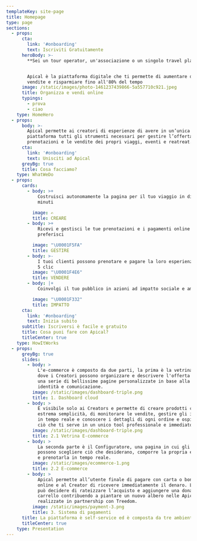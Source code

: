 ```yaml
---
templateKey: site-page
title: Homepage
type: page
sections:
  - props:
      cta:
        link: '#onboarding'
        text: Iscriviti Gratuitamente
      heroBody: >-
        **Sei un tour operator, un'associazione o un singolo travel planner?**


        Apical è la piattaforma digitale che ti permette di aumentare del 30% le
        vendite e risparmiare fino all'80% del tempo
      image: /static/images/photo-1461237439866-5a557710c921.jpeg
      title: Organizza e vendi online
      typings:
        - prova
        - ciao
    type: HomeHero
  - props:
      body: >-
        Apical permette ai creatori di esperienze di avere in un’unica
        piattaforma tutti gli strumenti necessari per gestire l’offerta, le
        prenotazioni e le vendite dei propri viaggi, eventi e reatreat.
      cta:
        link: '#onboarding'
        text: Unisciti ad Apical
      greyBg: true
      title: Cosa facciamo?
    type: WhatWeDo
  - props:
      cards:
        - body: >+
            Costruisci autonomamente la pagina per il tuo viaggio in dieci
            minuti

          image: ✍️
          title: CREARE
        - body: >+
            Ricevi e gestisci le tue prenotazioni e i pagamenti online come
            preferisci

          image: "\U0001F5FA"
          title: GESTIRE
        - body: >-
            I tuoi clienti possono prenotare e pagare la loro esperienza in soli
            5 clic
          image: "\U0001F4E6"
          title: VENDERE
        - body: |+
            Coinvolgi il tuo pubblico in azioni ad impatto sociale e ambientale

          image: "\U0001F332"
          title: IMPATTO
      cta:
        link: '#onboarding'
        text: Inizia subito
      subtitle: Iscriversi è facile e gratuito
      title: Cosa puoi fare con Apical?
      titleCenter: true
    type: HowItWorks
  - props:
      greyBg: true
      slides:
        - body: >
            L'e-commerce è composto da due parti, la prima è la vetrina online,
            dove i Creatori possono organizzare e descrivere l'offerta grazie a
            una serie di bellissime pagine personalizzate in base alla propria
            identità e comunicazione.
          image: /static/images/dashboard-triple.png
          title: 1. Dashboard cloud
        - body: >
            È visibile solo ai Creators e permette di creare prodotti con
            estrema semplicità, di monitorare le vendite, gestire gli inventari
            in tempo reale e conoscere i dettagli di ogni ordine e ospite. Tutto
            ciò che ti serve in un unico tool professionale e immediato.
          image: /static/images/dashboard-triple.png
          title: 2.1 Vetrina E-commerce
        - body: >
            La seconda parte è il Configuratore, una pagina in cui gli ospiti
            possono scegliere ciò che desiderano, comporre la propria esperienza
            e prenotarla in tempo reale.
          image: /static/images/ecommerce-1.png
          title: 2.2 E-commerce
        - body: >
            Apical permette all’utente finale di pagare con carta o bonifico
            online e al Creator di ricevere immediatamente il denaro. L’utente
            può decidere di rateizzare l’acquisto e aggiungere una donazione al
            carrello contribuendo a piantare un nuovo albero nelle Apical Forest
            realizzate in partnership con Treedom.
          image: /static/images/payment-3.png
          title: 3. Sistema di pagamenti
      title: La piattaforma è self-service ed è composta da tre ambienti
      titleCenter: true
    type: Presentation
---
```


